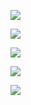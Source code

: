 ![](https://github-readme-stats.vercel.app/api?username=dhodgson615&show_icons=true&theme=tokyonight&hide=stars,issues)

![](https://github-readme-stats.vercel.app/api/top-langs/?username=dhodgson615&layout=compact&theme=tokyonight)

![](https://github-readme-streak-stats.herokuapp.com/?user=dhodgson615&theme=tokyonight)

![](https://github-profile-trophy.vercel.app/?username=dhodgson615&theme=tokyonight)

![](https://github-readme-activity-graph.cyclic.app/graph?username=dhodgson615&theme=tokyo-night)
